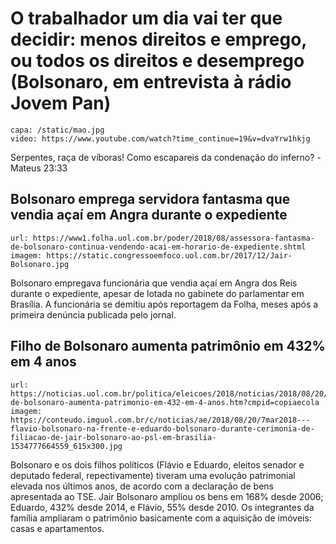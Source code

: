 # O trabalhador um dia vai ter que decidir: menos direitos e emprego, ou todos os direitos e desemprego (Bolsonaro, em entrevista à rádio Jovem Pan)

    capa: /static/mao.jpg
    video: https://www.youtube.com/watch?time_continue=19&v=dvaYrw1hkjg
        
Serpentes, raça de víboras! Como escapareis da condenação do inferno?
-Mateus 23:33


## Bolsonaro emprega servidora fantasma que vendia açaí em Angra durante o expediente
    
    url: https://www1.folha.uol.com.br/poder/2018/08/assessora-fantasma-de-bolsonaro-continua-vendendo-acai-em-horario-de-expediente.shtml
    imagem: https://static.congressoemfoco.uol.com.br/2017/12/Jair-Bolsonaro.jpg
    
Bolsonaro empregava funcionária que vendia açaí em Angra dos Reis durante o expediente, apesar de lotada no gabinete do parlamentar em Brasília. A funcionária se demitiu após reportagem da Folha, meses após a primeira denúncia publicada pelo jornal.
    

## Filho de Bolsonaro aumenta patrimônio em 432% em 4 anos 

    url: https://noticias.uol.com.br/politica/eleicoes/2018/noticias/2018/08/20/filho-de-bolsonaro-aumenta-patrimonio-em-432-em-4-anos.htm?cmpid=copiaecola
    imagem: https://conteudo.imguol.com.br/c/noticias/ae/2018/08/20/7mar2018---flavio-bolsonaro-na-frente-e-eduardo-bolsonaro-durante-cerimonia-de-filiacao-de-jair-bolsonaro-ao-psl-em-brasilia-1534777664559_615x300.jpg
   
Bolsonaro e os dois filhos políticos (Flávio e Eduardo, eleitos senador e 
deputado federal, repectivamente) tiveram uma evolução patrimonial elevada nos 
últimos anos, de acordo com a declaração de bens apresentada ao TSE. Jair 
Bolsonaro ampliou os bens em 168% desde 2006; Eduardo, 432% desde 2014, e 
Flávio, 55% desde 2010. Os integrantes da família ampliaram o patrimônio 
basicamente com a aquisição de imóveis: casas e apartamentos.